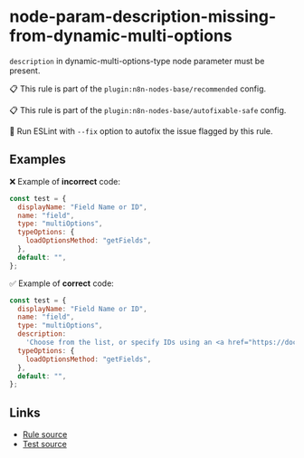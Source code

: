 [//]: # "File generated from a template. Do not edit this file directly."

# node-param-description-missing-from-dynamic-multi-options

`description` in dynamic-multi-options-type node parameter must be present.

📋 This rule is part of the `plugin:n8n-nodes-base/recommended` config.

📋 This rule is part of the `plugin:n8n-nodes-base/autofixable-safe` config.

🔧 Run ESLint with `--fix` option to autofix the issue flagged by this rule.

## Examples

❌ Example of **incorrect** code:

```js
const test = {
  displayName: "Field Name or ID",
  name: "field",
  type: "multiOptions",
  typeOptions: {
    loadOptionsMethod: "getFields",
  },
  default: "",
};
```

✅ Example of **correct** code:

```js
const test = {
  displayName: "Field Name or ID",
  name: "field",
  type: "multiOptions",
  description:
    'Choose from the list, or specify IDs using an <a href="https://docs.n8n.io/nodes/expressions.html#expressions">expression</a>',
  typeOptions: {
    loadOptionsMethod: "getFields",
  },
  default: "",
};
```

## Links

- [Rule source](../../lib/rules/node-param-description-missing-from-dynamic-multi-options.ts)
- [Test source](../../tests/node-param-description-missing-from-dynamic-multi-options.test.ts)
